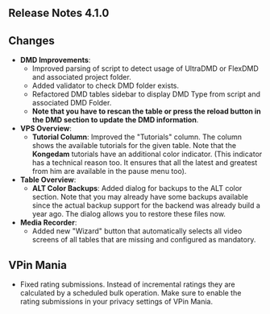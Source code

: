 ## Release Notes 4.1.0

## Changes

- **DMD Improvements**:
  - Improved parsing of script to detect usage of UltraDMD or FlexDMD and associated project folder.
  - Added validator to check DMD folder exists.
  - Refactored DMD tables sidebar to display DMD Type from script and associated DMD Folder.
  - **Note that you have to rescan the table or press the reload button in the DMD section to update the DMD information**.
- **VPS Overview**:
  - **Tutorial Column**: Improved the "Tutorials" column. The column shows the available tutorials for the given table. Note that the **Kongedam** tutorials have an additional color indicator. (This indicator has a technical reason too. It ensures that all the latest and greatest from him are available in the pause menu too). 
- **Table Overview**: 
  - **ALT Color Backups**: Added dialog for backups to the ALT color section. Note that you may already have some backups available since the actual backup support for the backend was already build a year ago. The dialog allows you to restore these files now.
- **Media Recorder**:
  - Added new "Wizard" button that automatically selects all video screens of all tables that are missing and configured as mandatory.

## VPin Mania

- Fixed rating submissions. Instead of incremental ratings they are calculated by a scheduled bulk operation. Make sure to enable the rating submissions in your privacy settings of VPin Mania. 